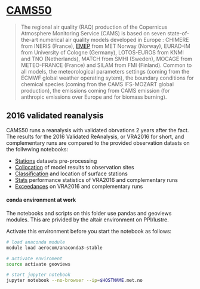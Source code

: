 # [CAMS50][cams50]

> The regional air quality (RAQ) production of the Copernicus Atmosphere Monitoring Service (CAMS) is based on seven state-of-the-art numerical air quality models developed in Europe : CHIMERE from INERIS (France), [EMEP][emepctm] from MET Norway (Norway), EURAD-IM from University of Cologne (Germany), LOTOS-EUROS from KNMI and TNO (Netherlands), MATCH from SMHI (Sweden), MOCAGE from METEO-FRANCE (France) and SILAM from FMI (Finland). Common to all models, the meteorological parameters settings (coming from the ECMWF global weather operating sytem), the boundary conditions for chemical species (coming fron the CAMS IFS-MOZART global production), the emissions coming from CAMS emission (for anthropic emissions over Europe and for biomass burning).

[cams50]: http://www.regional.atmosphere.copernicus.eu
[emepctm]: https://github.com/metno/emep-ctm

## 2016 validated reanalysis

CAMS50 runs a reanalysis with validated obrvations 2 years after the fact.
The results for the 2016 Validated ReAnalysis, or VRA2016 for short,
and complementary runs are compared to the provided observation datasts
on the follwwing notebooks:

- [Stations](stations.ipynb) datasets pre-processing
- [Collocation](collocation.ipynb) of model results to observation sites
- [Classification](classification.ipynb) and location of surface stations
- [Stats](stats.ipynb) performance statistics of VRA2016 and complementary runs
- [Exceedances](exceedances.ipynb) on VRA2016 and complementary runs

#### conda environment at work
The notebooks and scripts on this folder use pandas and geoviews modules.
This are privided by the altair environment on PPI/lustre.

Activate this environment before you start the notebook as follows:
```bash
# load anaconda module
module load aerocom/anaconda3-stable

# activate enviroment
source activate geoviews

# start jupyter notebook
jupyter notebook --no-browser --ip=$HOSTNAME.met.no
```
